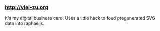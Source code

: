 ### http://viel-zu.org

It's my digital business card. Uses a little hack to feed pregenerated SVG data into raphaëljs.
